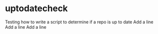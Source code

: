# uptodatecheck
Testing how to write a script to determine if a repo is up to date
Add a line
Add a line
Add a line
